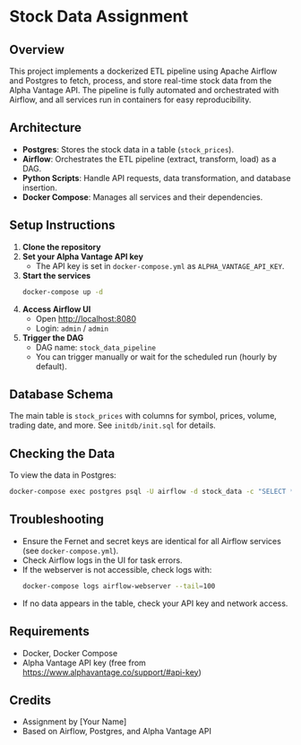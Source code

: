 
# Stock Data Assignment

## Overview
This project implements a dockerized ETL pipeline using Apache Airflow and Postgres to fetch, process, and store real-time stock data from the Alpha Vantage API. The pipeline is fully automated and orchestrated with Airflow, and all services run in containers for easy reproducibility.

## Architecture
- **Postgres**: Stores the stock data in a table (`stock_prices`).
- **Airflow**: Orchestrates the ETL pipeline (extract, transform, load) as a DAG.
- **Python Scripts**: Handle API requests, data transformation, and database insertion.
- **Docker Compose**: Manages all services and their dependencies.

## Setup Instructions
1. **Clone the repository**
2. **Set your Alpha Vantage API key**
	- The API key is set in `docker-compose.yml` as `ALPHA_VANTAGE_API_KEY`.
3. **Start the services**
	```sh
	docker-compose up -d
	```
4. **Access Airflow UI**
	- Open [http://localhost:8080](http://localhost:8080)
	- Login: `admin` / `admin`
5. **Trigger the DAG**
	- DAG name: `stock_data_pipeline`
	- You can trigger manually or wait for the scheduled run (hourly by default).

## Database Schema
The main table is `stock_prices` with columns for symbol, prices, volume, trading date, and more. See `initdb/init.sql` for details.

## Checking the Data
To view the data in Postgres:
```sh
docker-compose exec postgres psql -U airflow -d stock_data -c "SELECT * FROM stock_prices LIMIT 10;"
```

## Troubleshooting
- Ensure the Fernet and secret keys are identical for all Airflow services (see `docker-compose.yml`).
- Check Airflow logs in the UI for task errors.
- If the webserver is not accessible, check logs with:
  ```sh
  docker-compose logs airflow-webserver --tail=100
  ```
- If no data appears in the table, check your API key and network access.

## Requirements
- Docker, Docker Compose
- Alpha Vantage API key (free from https://www.alphavantage.co/support/#api-key)

## Credits
- Assignment by [Your Name]
- Based on Airflow, Postgres, and Alpha Vantage API
